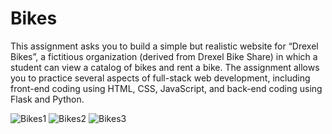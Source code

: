 # Bikes

This assignment asks you to build a simple but realistic website for “Drexel Bikes”, a  fictitious organization (derived from Drexel Bike Share) in which a student can view a  catalog of bikes and rent a bike. The assignment allows you to practice several aspects of full-stack web development, including front-end coding using HTML, CSS,  JavaScript, and back-end coding using Flask and Python.

![Bikes1](https://user-images.githubusercontent.com/56332687/230006653-621e8f97-2e6e-41b8-a583-d2dbf909c4d4.png)
![Bikes2](https://user-images.githubusercontent.com/56332687/230006701-62d4a0f7-0778-4e90-85cd-9e891b30ec0d.png)
![Bikes3](https://user-images.githubusercontent.com/56332687/230006727-42ec957f-3bec-4d2b-849a-c5bd05537f6f.png)
